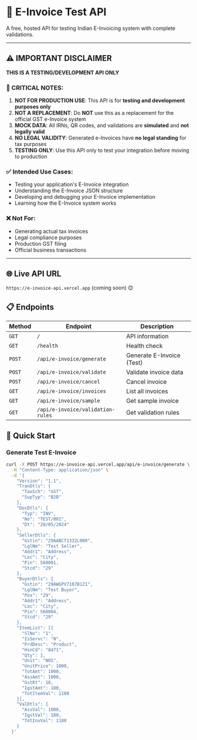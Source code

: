 # 🚀 E-Invoice Test API

A free, hosted API for testing Indian E-Invoicing system with complete validations.

---

## ⚠️ IMPORTANT DISCLAIMER

**THIS IS A TESTING/DEVELOPMENT API ONLY**

### 🚫 CRITICAL NOTES:

1. **NOT FOR PRODUCTION USE**: This API is for **testing and development purposes only**
2. **NOT A REPLACEMENT**: Do **NOT** use this as a replacement for the official GST e-Invoice system
3. **MOCK DATA**: All IRNs, QR codes, and validations are **simulated** and **not legally valid**
4. **NO LEGAL VALIDITY**: Generated e-Invoices have **no legal standing** for tax purposes
5. **TESTING ONLY**: Use this API only to test your integration before moving to production

### ✅ Intended Use Cases:
- Testing your application's E-Invoice integration
- Understanding the E-Invoice JSON structure
- Developing and debugging your E-Invoice implementation
- Learning how the E-Invoice system works

### ❌ Not For:
- Generating actual tax invoices
- Legal compliance purposes
- Production GST filing
- Official business transactions

---

## 🌐 Live API URL
`https://e-invoice-api.vercel.app` (coming soon) 😊

## 📋 Endpoints

| Method | Endpoint | Description |
|--------|----------|-------------|
| `GET` | `/` | API information |
| `GET` | `/health` | Health check |
| `POST` | `/api/e-invoice/generate` | Generate E-Invoice (Test) |
| `POST` | `/api/e-invoice/validate` | Validate invoice data |
| `POST` | `/api/e-invoice/cancel` | Cancel invoice |
| `GET` | `/api/e-invoice/invoices` | List all invoices |
| `GET` | `/api/e-invoice/sample` | Get sample invoice |
| `GET` | `/api/e-invoice/validation-rules` | Get validation rules |

## 🚀 Quick Start

### Generate Test E-Invoice
```bash
curl -X POST https://e-invoice-api.vercel.app/api/e-invoice/generate \
  -H "Content-Type: application/json" \
  -d '{
    "Version": "1.1",
    "TranDtls": {
      "TaxSch": "GST",
      "SupTyp": "B2B"
    },
    "DocDtls": {
      "Typ": "INV", 
      "No": "TEST/001",
      "Dt": "20/05/2024"
    },
    "SellerDtls": {
      "Gstin": "29AABCT1332L000",
      "LglNm": "Test Seller",
      "Addr1": "Address",
      "Loc": "City",
      "Pin": 560001,
      "Stcd": "29"
    },
    "BuyerDtls": {
      "Gstin": "29AWGPV7107B1Z1", 
      "LglNm": "Test Buyer",
      "Pos": "29",
      "Addr1": "Address",
      "Loc": "City",
      "Pin": 560004,
      "Stcd": "29"
    },
    "ItemList": [{
      "SlNo": "1",
      "IsServc": "N",
      "PrdDesc": "Product",
      "HsnCd": "8471",
      "Qty": 1,
      "Unit": "NOS",
      "UnitPrice": 1000,
      "TotAmt": 1000,
      "AssAmt": 1000,
      "GstRt": 18,
      "IgstAmt": 180,
      "TotItemVal": 1180
    }],
    "ValDtls": {
      "AssVal": 1000,
      "IgstVal": 180,
      "TotInvVal": 1180
    }
  }'
